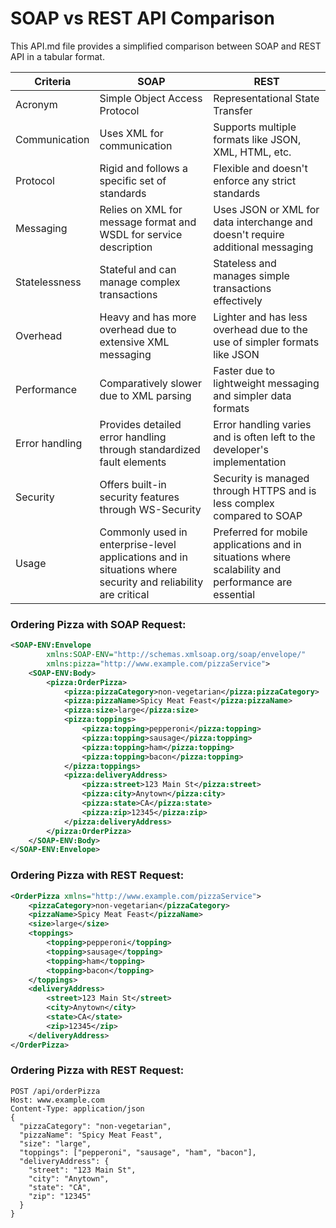 # SOAP vs REST API Comparison

This API.md file provides a simplified comparison between SOAP and REST API in a tabular format.

| Criteria       | SOAP                                                                                                         | REST                                                                                                |
|----------------|--------------------------------------------------------------------------------------------------------------|-----------------------------------------------------------------------------------------------------|
| Acronym        | Simple Object Access Protocol                                                                                | Representational State Transfer                                                                     |
| Communication  | Uses XML for communication                                                                                   | Supports multiple formats like JSON, XML, HTML, etc.                                                |
| Protocol       | Rigid and follows a specific set of standards                                                                | Flexible and doesn't enforce any strict standards                                                   |
| Messaging      | Relies on XML for message format and WSDL for service description                                            | Uses JSON or XML for data interchange and doesn't require additional messaging                      |
| Statelessness  | Stateful and can manage complex transactions                                                                 | Stateless and manages simple transactions effectively                                               |
| Overhead       | Heavy and has more overhead due to extensive XML messaging                                                   | Lighter and has less overhead due to the use of simpler formats like JSON                           |
| Performance    | Comparatively slower due to XML parsing                                                                      | Faster due to lightweight messaging and simpler data formats                                        |
| Error handling | Provides detailed error handling through standardized fault elements                                         | Error handling varies and is often left to the developer's implementation                           |
| Security       | Offers built-in security features through WS-Security                                                        | Security is managed through HTTPS and is less complex compared to SOAP                              |
| Usage          | Commonly used in enterprise-level applications and in situations where security and reliability are critical | Preferred for mobile applications and in situations where scalability and performance are essential |

### Ordering Pizza with SOAP Request:

```xml
<SOAP-ENV:Envelope
        xmlns:SOAP-ENV="http://schemas.xmlsoap.org/soap/envelope/"
        xmlns:pizza="http://www.example.com/pizzaService">
    <SOAP-ENV:Body>
        <pizza:OrderPizza>
            <pizza:pizzaCategory>non-vegetarian</pizza:pizzaCategory>
            <pizza:pizzaName>Spicy Meat Feast</pizza:pizzaName>
            <pizza:size>large</pizza:size>
            <pizza:toppings>
                <pizza:topping>pepperoni</pizza:topping>
                <pizza:topping>sausage</pizza:topping>
                <pizza:topping>ham</pizza:topping>
                <pizza:topping>bacon</pizza:topping>
            </pizza:toppings>
            <pizza:deliveryAddress>
                <pizza:street>123 Main St</pizza:street>
                <pizza:city>Anytown</pizza:city>
                <pizza:state>CA</pizza:state>
                <pizza:zip>12345</pizza:zip>
            </pizza:deliveryAddress>
        </pizza:OrderPizza>
    </SOAP-ENV:Body>
</SOAP-ENV:Envelope>
```
### Ordering Pizza with REST Request:
```xml
<OrderPizza xmlns="http://www.example.com/pizzaService">
    <pizzaCategory>non-vegetarian</pizzaCategory>
    <pizzaName>Spicy Meat Feast</pizzaName>
    <size>large</size>
    <toppings>
        <topping>pepperoni</topping>
        <topping>sausage</topping>
        <topping>ham</topping>
        <topping>bacon</topping>
    </toppings>
    <deliveryAddress>
        <street>123 Main St</street>
        <city>Anytown</city>
        <state>CA</state>
        <zip>12345</zip>
    </deliveryAddress>
</OrderPizza>

```

### Ordering Pizza with REST Request:

```json5
POST /api/orderPizza
Host: www.example.com
Content-Type: application/json
{
  "pizzaCategory": "non-vegetarian",
  "pizzaName": "Spicy Meat Feast",
  "size": "large",
  "toppings": ["pepperoni", "sausage", "ham", "bacon"],
  "deliveryAddress": {
    "street": "123 Main St",
    "city": "Anytown",
    "state": "CA",
    "zip": "12345"
  }
}
